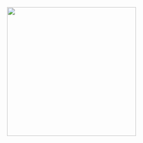 
<div id="header" align="center">
  <img src="https://media.giphy.com/media/137EaR4vAOCn1S/giphy.gif" width="300"/>
</div>

<!--
**INRGI/INRGI** is a ✨ _special_ ✨ repository because its `README.md` (this file) appears on your GitHub profile.

Here are some ideas to get you started:

- 🔭 I’m currently working on ...
- 🌱 I’m currently learning ...
- 👯 I’m looking to collaborate on ...
- 🤔 I’m looking for help with ...
- 💬 Ask me about ...
- 📫 How to reach me: ...
- 😄 Pronouns: ...
- ⚡ Fun fact: ...
-->
